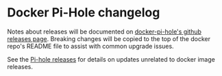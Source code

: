 # Docker Pi-Hole changelog

Notes about releases will be documented on [docker-pi-hole's github releases page](https://github.com/pi-hole/docker-pi-hole/releases).  Breaking changes will be copied to the top of the docker repo's README file to assist with common upgrade issues.

See the [Pi-hole releases](https://github.com/pi-hole/pi-hole/releases) for details on updates unrelated to docker image releases.
